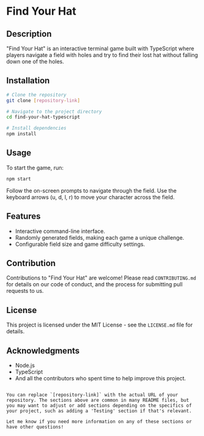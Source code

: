 # Find Your Hat

## Description

"Find Your Hat" is an interactive terminal game built with TypeScript where players navigate a field with holes and try to find their lost hat without falling down one of the holes.

## Installation

```bash
# Clone the repository
git clone [repository-link]

# Navigate to the project directory
cd find-your-hat-typescript

# Install dependencies
npm install

```

## Usage

To start the game, run:

```bash
npm start
```

Follow the on-screen prompts to navigate through the field. Use the keyboard arrows (u, d, l, r) to move your character across the field.

## Features

- Interactive command-line interface.
- Randomly generated fields, making each game a unique challenge.
- Configurable field size and game difficulty settings.

## Contribution

Contributions to "Find Your Hat" are welcome! Please read `CONTRIBUTING.md` for details on our code of conduct, and the process for submitting pull requests to us.

## License

This project is licensed under the MIT License - see the `LICENSE.md` file for details.

## Acknowledgments

- Node.js
- TypeScript
- And all the contributors who spent time to help improve this project.

```

You can replace `[repository-link]` with the actual URL of your repository. The sections above are common in many README files, but you may want to adjust or add sections depending on the specifics of your project, such as adding a 'Testing' section if that's relevant.

Let me know if you need more information on any of these sections or have other questions!
```
